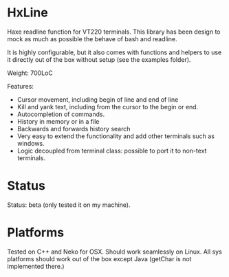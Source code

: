 # HxLine

Haxe readline function for VT220 terminals.
This library has been design to mock as much as possible the behave of bash and readline.

It is highly configurable, but it also comes with functions and helpers to use it directly out of the box without setup (see the examples folder).

Weight: 700LoC

Features:
* Cursor movement, including begin of line and end of line
* Kill and yank text, including from the cursor to the begin or end.
* Autocompletion of commands.
* History in memory or in a file
* Backwards and forwards history search
* Very easy to extend the functionality and add other terminals such as windows.
* Logic decoupled from terminal class: possible to port it to non-text terminals.


# Status
Status: beta (only tested it on my machine).

# Platforms
Tested on C++ and Neko for OSX. Should work seamlessly on Linux.
All sys platforms should work out of the box except Java (getChar is not implemented there.)
